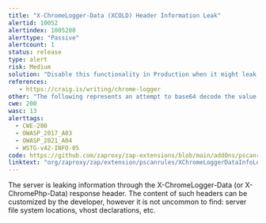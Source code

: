 ```yaml
---
title: "X-ChromeLogger-Data (XCOLD) Header Information Leak"
alertid: 10052
alertindex: 1005200
alerttype: "Passive"
alertcount: 1
status: release
type: alert
risk: Medium
solution: "Disable this functionality in Production when it might leak information that could be leveraged by an attacker. Alternatively ensure that use of the functionality is tied to a strong authorization check and only available to administrators or support personnel for troubleshooting purposes not general users."
references:
   - https://craig.is/writing/chrome-logger
other: "The following represents an attempt to base64 decode the value: {\"version\":\"4.0\",\"columns\":[\"label\",\"log\",\"backtrace\",\"type\"],\"rows\":[[\"request\",\"Matched route \\\"app_security_login\\\" (parameters: \\\"_controller\\\": \\\"BackEnd\\\\AppBundle\\\\Controller\\\\SecurityController::loginAction\\\", \\\"_route\\\": \\\"app_security_login\\\")\",\"unknown\",\"info\"],[\"security\",\"Populated SecurityContext with an anonymous Token\",\"unknown\",\"info\"]],\"request_uri\":\"\\/login\"}"
cwe: 200
wasc: 13
alerttags: 
  - CWE-200
  - OWASP_2017_A03
  - OWASP_2021_A04
  - WSTG-v42-INFO-05
code: https://github.com/zaproxy/zap-extensions/blob/main/addOns/pscanrules/src/main/java/org/zaproxy/zap/extension/pscanrules/XChromeLoggerDataInfoLeakScanRule.java
linktext: "org/zaproxy/zap/extension/pscanrules/XChromeLoggerDataInfoLeakScanRule.java"
---
```

The server is leaking information through the X-ChromeLogger-Data (or X-ChromePhp-Data) response header. The content of such headers can be customized by the developer, however it is not uncommon to find: server file system locations, vhost declarations, etc.
